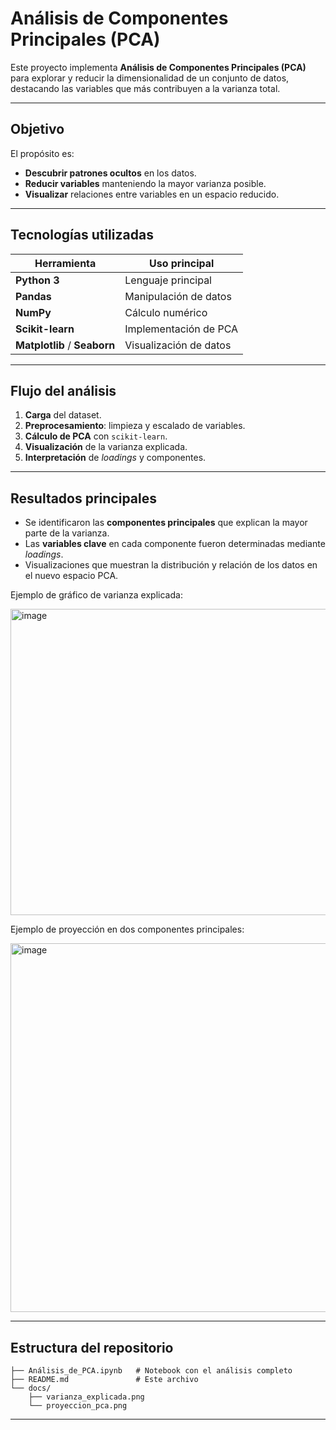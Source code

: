 # Análisis de Componentes Principales (PCA)

Este proyecto implementa **Análisis de Componentes Principales (PCA)** para explorar y reducir la dimensionalidad de un conjunto de datos, destacando las variables que más contribuyen a la varianza total.

---

## Objetivo
El propósito es:
-  **Descubrir patrones ocultos** en los datos.
-  **Reducir variables** manteniendo la mayor varianza posible.
-  **Visualizar** relaciones entre variables en un espacio reducido.

---

##  Tecnologías utilizadas
| Herramienta      | Uso principal |
|------------------|--------------|
| **Python 3**     | Lenguaje principal |
| **Pandas**       | Manipulación de datos |
| **NumPy**        | Cálculo numérico |
| **Scikit-learn** | Implementación de PCA |
| **Matplotlib** / **Seaborn** | Visualización de datos |

---

##  Flujo del análisis
1.  **Carga** del dataset.
2.  **Preprocesamiento**: limpieza y escalado de variables.
3.  **Cálculo de PCA** con `scikit-learn`.
4.  **Visualización** de la varianza explicada.
5.  **Interpretación** de *loadings* y componentes.

---

##  Resultados principales
- Se identificaron las **componentes principales** que explican la mayor parte de la varianza.
- Las **variables clave** en cada componente fueron determinadas mediante *loadings*.
- Visualizaciones que muestran la distribución y relación de los datos en el nuevo espacio PCA.

Ejemplo de gráfico de varianza explicada:

<img width="790" height="490" alt="image" src="https://github.com/user-attachments/assets/a1c150ad-88fe-40f5-adfc-1686060d9a01" />


Ejemplo de proyección en dos componentes principales:

<img width="790" height="590" alt="image" src="https://github.com/user-attachments/assets/69c3e527-1d49-42da-a69e-755ecc899fd2" />


---

##  Estructura del repositorio
```
├── Análisis_de_PCA.ipynb   # Notebook con el análisis completo
├── README.md               # Este archivo
└── docs/
    ├── varianza_explicada.png
    └── proyeccion_pca.png
```

---

